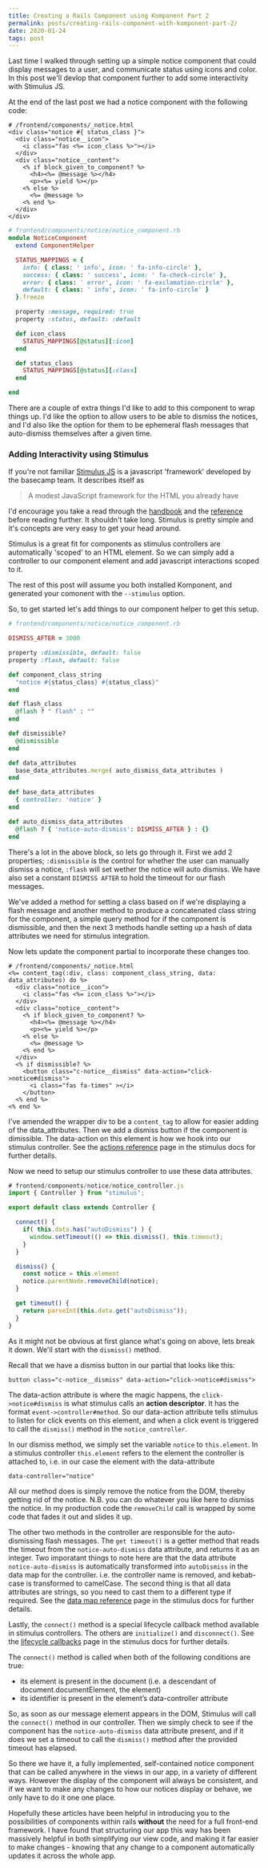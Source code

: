```yaml
---
title: Creating a Rails Component using Komponent Part 2
permalink: posts/creating-rails-component-with-komponent-part-2/
date: 2020-01-24
tags: post
---
```


Last time I walked through setting up a simple notice component that could display messages to a user, and communicate status using icons and color.  In this post we'll devlop that component further to add some interactivity with Stimulus JS.

<!--more-->

At the end of the last post we had a notice component with the following code:
```erb
# /frontend/components/_notice.html
<div class="notice #{ status_class }">
  <div class="notice__icon">
    <i class="fas <%= icon_class %>"></i>
  </div>  
  <div class="notice__content">
    <% if block_given_to_component? %>
      <h4><%= @message %></h4>
      <p><%= yield %></p>
    <% else %>
      <%= @message %>
    <% end %>
  </div>
</div>
```
```rb
# frontend/components/notice/notice_component.rb
module NoticeComponent
  extend ComponentHelper

  STATUS_MAPPINGS = {
    info: { class: ' info', icon: ' fa-info-circle' },
    success: { class: ' success', icon: ' fa-check-circle' },
    error: { class: ' error', icon: ' fa-exclamation-circle' },
    default: { class: ' info', icon: ' fa-info-circle' }
  }.freeze

  property :message, required: true
  property :status, default: :default

  def icon_class
    STATUS_MAPPINGS[@status][:icon]
  end

  def status_class
    STATUS_MAPPINGS[@status][:class]
  end

end
```

There are a couple of extra things I'd like to add to this component to wrap things up.  I'd like the option to allow users to be able to dismiss the notices, and I'd also like the option for them to be ephemeral flash messages that auto-dismiss themselves after a given time.

### Adding Interactivity using Stimulus

If you're not familiar [Stimulus JS](https://stimulusjs.org/) is a javascript 'framework' developed by the basecamp team.  It describes itself as

> A modest JavaScript framework for the HTML you already have

I'd encourage you take a read through the [handbook](https://stimulusjs.org/handbook/introduction) and the [reference](https://stimulusjs.org/reference/controllers) before reading further.  It shouldn't take long.  Stimulus is pretty simple and it's concepts are very easy to get your head around.

Stimulus is a great fit for components as stimulus controllers are automatically 'scoped' to an HTML element.  So we can simply add a controller to our component element and add javascript interactions scoped to it.

The rest of this post will assume you both installed Komponent, and generated your comonent with the `--stimulus` option.

So, to get started let's add things to our component helper to get this setup.

```rb
# frontend/components/notice/notice_component.rb

DISMISS_AFTER = 3000

property :dismissible, default: false
property :flash, default: false

def component_class_string
  "notice #{status_class} #{status_class}"
end

def flash_class
  @flash ? " flash" : ""
end

def dismissible?
  @dismissible
end

def data_attributes
  base_data_attributes.merge( auto_dismiss_data_attributes )
end

def base_data_attributes
  { controller: 'notice' }
end

def auto_dismiss_data_attributes
  @flash ? { 'notice-auto-dismiss': DISMISS_AFTER } : {}
end
```
There's a lot in the above block, so lets go through it.  First we add 2 properties; `:dismissible` is the control for whether the user can manually dismiss a notice, `:flash` will set wether the notice will auto dismiss.  We have also set a constant `DISMISS AFTER` to hold the timeout for our flash messages.

We've added a method for setting a class based on if we're displaying a flash message and another method to produce a concatenated class string for the component, a simple query method for if the component is dismissible, and then the next 3 methods handle setting up a hash of data attributes we need for stimulus integration.

Now lets update the component partial to incorporate these changes too.

```erb
# /frontend/components/_notice.html
<%= content_tag(:div, class: component_class_string, data: data_attributes) do %>
  <div class="notice__icon">
    <i class="fas <%= icon_class %>"></i>
  </div>  
  <div class="notice__content">
    <% if block_given_to_component? %>
      <h4><%= @message %></h4>
      <p><%= yield %></p>
    <% else %>
      <%= @message %>
    <% end %>
  </div>
  <% if dismissible? %>
    <button class="c-notice__dismiss" data-action="click->notice#dismiss">
      <i class="fas fa-times" ></i>
    </button>
  <% end %>
<% end %>
```

I've amended the wrapper div to be a `content_tag` to allow for easier adding of the data_attributes.  Then we add a dismiss button if the component is dimissible.  The data-action on this element is how we hook into our stimulus controller. See the [actions reference](https://stimulusjs.org/reference/actions) page in the stimulus docs for further details.

Now we need to setup our stimulus controller to use these data attributes.

```js
# frontend/components/notice/notice_controller.js
import { Controller } from "stimulus";

export default class extends Controller {

  connect() {
    if( this.data.has("autoDismiss") ) {
      window.setTimeout(() => this.dismiss(), this.timeout);
    }
  }

  dismiss() {
    const notice = this.element
    notice.parentNode.removeChild(notice);
  }

  get timeout() {
    return parseInt(this.data.get("autoDismiss"));
  }
}
```

As it might not be obvious at first glance what's going on above, lets break it down.  We'll start with the `dismiss()` method.

Recall that we have a dismiss button in our partial that looks like this:
```html
button class="c-notice__dismiss" data-action="click->notice#dismiss">
```
The data-action attribute is where the magic happens, the `click->notice#dismiss` is what stimulus calls an **action descriptor**.  It has the format `event->controller#method`.  So our data-action attribute tells stimulus to listen for click events on this element, and when a click event is triggered to call the `dismiss()` method in the `notice_controller`.

In our dismiss method, we simply set the variable `notice` to `this.element`.  In a stimulus controller `this.element` refers to the element the controller is attached to, i.e. in our case the element with the data-attribute 
```
data-controller="notice"
```
All our method does is simply remove the notice from the DOM, thereby getting rid of the notice.  N.B. you can do whatever you like here to dismiss the notice.  In my production code the `removeChild` call is wrapped by some code that fades it out and slides it up.  

The other two methods in the controller are responsible for the auto-dismissing flash messages.  The `get timeout()` is a getter method that reads the timeout from the `notice-auto-dismiss` data attribute, and returns it as an integer.  Two imporatant things to note here are that the data attribute `notice-auto-dismiss` is automatically transformed into `autoDismiss` in the data map for the controller.  i.e. the controller name is removed, and kebab-case is transformed to camelCase.  The second thing is that all data attributes are strings, so you need to cast them to a different type if required. See the [data map reference](https://stimulusjs.org/reference/actions) page in the stimulus docs for further details. 

Lastly, the `connect()` method is a special lifecycle callback method available in stimulus controllers. The others are `initialize()` and `disconnect()`.  See the [lifecycle callbacks](https://stimulusjs.org/reference/actions) page in the stimulus docs for further details. 

The `connect()` method is called when both of the following conditions are true:

* its element is present in the document (i.e. a descendant of document.documentElement, the <html> element)
* its identifier is present in the element’s data-controller attribute

So, as soon as our message element appears in the DOM, Stimulus will call the `connect()` method in our controller.  Then we simply check to see if the component has the `notice-auto-dismiss` data attribute present, and if it does we set a timeout to call the `dismiss()` method after the provided timeout has elapsed.

So there we have it, a fully implemented, self-contained notice component that can be called anywhere in the views in our app, in a variety of different ways.  However the display of the component will always be consistent, and if we want to make any changes to how our notices display or behave, we only have to do it one one place.

Hopefully these articles have been helpful in introducing you to the possibilities of components within rails **without** the need for a full front-end framework.  I have found that structuring our app this way has been massively helpful in both simplifying our view code, and making it far easier to make changes - knowing that any change to a component automatically updates it across the whole app.






























